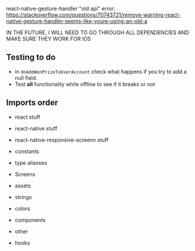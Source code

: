 react-native-gesture-handler "old api" error: https://stackoverflow.com/questions/70743721/remove-warning-react-native-gesture-handler-seems-like-youre-using-an-old-a



IN THE FUTURE, I WILL NEED TO GO THROUGH ALL DEPENDENCIES AND MAKE SURE THEY WORK FOR IOS

## Testing to do 

- in `doAddWonPrizeToUserAccount` check what happens if you try to add a null field.
- Test <b>all</b> functionality while offline to see if it breaks or not



## Imports order

- react stuff
- react-native stuff
- react-native-responsive-screenn stuff
- constants
- type aliasses
- Screens
- assets
- strings
- colors
- components
- other

- hooks